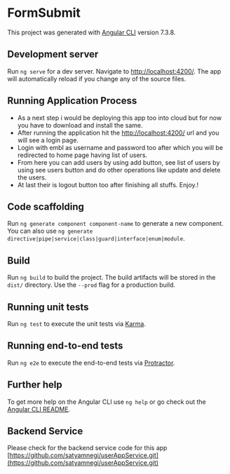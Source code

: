 # FormSubmit

This project was generated with [Angular CLI](https://github.com/angular/angular-cli) version 7.3.8.

## Development server

Run `ng serve` for a dev server. Navigate to [http://localhost:4200/](http://localhost:4200/). The app will automatically reload if you change any of the source files.

## Running Application Process

* As a next step i would be deploying this app too into cloud but for now you have to download and install the same.
* After running the application hit the [http://localhost:4200/](http://localhost:4200/) url and you will see a login page.
* Login with embl as username and password too after which you will be redirected to home page having list of users.
* From here you can add users by using add button, see list of users by using see users button and do other operations like update and delete the users.
* At last their is logout button too after finishing all stuffs. Enjoy.!


## Code scaffolding

Run `ng generate component component-name` to generate a new component. You can also use `ng generate directive|pipe|service|class|guard|interface|enum|module`.

## Build

Run `ng build` to build the project. The build artifacts will be stored in the `dist/` directory. Use the `--prod` flag for a production build.

## Running unit tests

Run `ng test` to execute the unit tests via [Karma](https://karma-runner.github.io).

## Running end-to-end tests

Run `ng e2e` to execute the end-to-end tests via [Protractor](http://www.protractortest.org/).

## Further help

To get more help on the Angular CLI use `ng help` or go check out the [Angular CLI README](https://github.com/angular/angular-cli/blob/master/README.md).

## Backend Service

Please check for the backend service code for this app [https://github.com/satyamnegi/userAppService.git](https://github.com/satyamnegi/userAppService.git)
